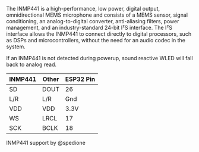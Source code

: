 The INMP441 is a high-performance, low power, digital output, omnidirectional MEMS microphone and consists of a MEMS sensor, signal conditioning, an analog-to-digital converter, anti-aliasing filters, power management, and an industry-standard 24-bit I²S interface. The I²S interface allows the INMP441 to connect directly to digital processors, such as DSPs and microcontrollers, without the need for an audio codec in the system.

If an INMP441 is not detected during powerup, sound reactive WLED will fall back to analog read.

| INMP441 | Other | ESP32 Pin
| ---- | ---- | ----
| SD | DOUT | 26
| L/R | L/R | Gnd
| VDD | VDD | 3.3V
| WS | LRCL | 17
| SCK | BCLK | 18



INMP441 support by @spedione